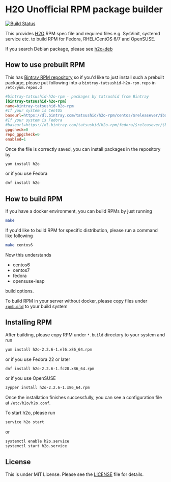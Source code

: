 H2O Unofficial RPM package builder
==================================

[![Build Status](https://travis-ci.org/tatsushid/h2o-rpm.svg?branch=master)](https://travis-ci.org/tatsushid/h2o-rpm)

This provides [H2O](https://h2o.examp1e.net/) RPM spec file and required files
e.g. SysVinit, systemd service etc. to build RPM for Fedora, RHEL/CentOS 6/7
and OpenSUSE.

If you search Debian package, please see [h2o-deb](https://github.com/tatsushid/h2o-deb)

## How to use prebuilt RPM

This has [Bintray RPM repository](https://bintray.com/tatsushid/h2o-rpm) so if
you'd like to just install such a prebuilt package, please put following into a
`bintray-tatsushid-h2o-rpm.repo` in `/etc/yum.repos.d`

```ini
#bintray-tatsushid-h2o-rpm - packages by tatsushid from Bintray
[bintray-tatsushid-h2o-rpm]
name=bintray-tatsushid-h2o-rpm
#If your system is CentOS
baseurl=https://dl.bintray.com/tatsushid/h2o-rpm/centos/$releasever/$basearch/
#If your system is Fedora
#baseurl=https://dl.bintray.com/tatsushid/h2o-rpm/fedora/$releasever/$basearch/
gpgcheck=0
repo_gpgcheck=0
enabled=1
```

Once the file is correctly saved, you can install packages in the repository by

```bash
yum install h2o
```

or if you use Fedora

```bash
dnf install h2o
```

## How to build RPM

If you have a docker environment, you can build RPMs by just running

```bash
make
```

If you'd like to build RPM for specific distribution, please run a command like
following

```bash
make centos6
```

Now this understands

- centos6
- centos7
- fedora
- opensuse-leap

build options.

To build RPM in your server without docker, please copy files under
[`rpmbuild`](https://github.com/tatsushid/h2o-rpm/blob/master/rpmbuild) to your
build system

## Installing RPM

After building, please copy RPM under `*.build` directory to your system and
run

```bash
yum install h2o-2.2.6-1.el6.x86_64.rpm
```

or if you use Fedora 22 or later

```bash
dnf install h2o-2.2.6-1.fc28.x86_64.rpm
```

or if you use OpenSUSE

```bash
zypper install h2o-2.2.6-1.x86_64.rpm
```

Once the installation finishes successfully, you can see a configuration file
at `/etc/h2o/h2o.conf`.

To start h2o, please run

```bash
service h2o start
```

or

```bash
systemctl enable h2o.service
systemctl start h2o.service
```

## License

This is under MIT License. Please see the
[LICENSE](https://github.com/tatsushid/h2o-rpm/blob/master/LICENSE) file for
details.
